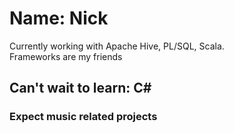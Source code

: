 # Name: Nick
Currently working with Apache Hive, PL/SQL, Scala.
<br>
Frameworks are my friends

## Can't wait to learn: C#
### Expect music related projects
